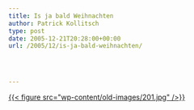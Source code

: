 ```yaml
---
title: Is ja bald Weihnachten
author: Patrick Kollitsch
type: post
date: 2005-12-21T20:28:00+00:00
url: /2005/12/is-ja-bald-weihnachten/




---
```

[{{< figure src="wp-content/old-images/201.jpg" />}}][1]

 [1]: http://www.netzeitung.de/entertainment/people/374040.html

